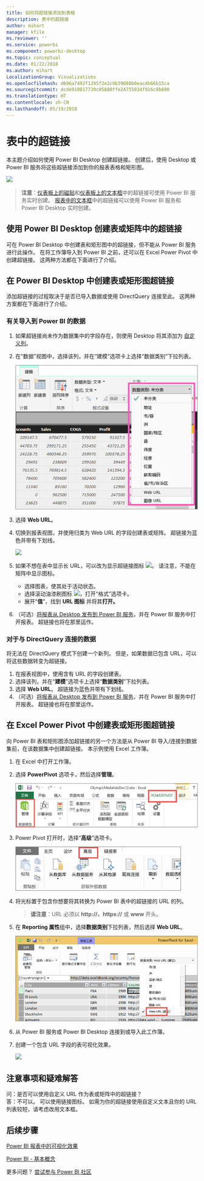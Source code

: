 ```yaml
---
title: 如何将超链接添加到表格
description: 表中的超链接
author: mihart
manager: kfile
ms.reviewer: ''
ms.service: powerbi
ms.component: powerbi-desktop
ms.topic: conceptual
ms.date: 01/22/2018
ms.author: mihart
LocalizationGroup: Visualizations
ms.openlocfilehash: d696a7492f1295f2e2c9b39088b0eacdb66b15ca
ms.sourcegitcommit: dcde910817720c05880ffe24755034f916c9b890
ms.translationtype: HT
ms.contentlocale: zh-CN
ms.lasthandoff: 05/19/2018
---
```

# <a name="hyperlinks-in-tables"></a>表中的超链接
本主题介绍如何使用 Power BI Desktop 创建超链接。 创建后，使用 Desktop 或 Power BI 服务将这些超链接添加到你的报表表格和矩形图。 

![](media/power-bi-hyperlinks-in-tables/hyperlinkedtable.png)

> **注意**：[仪表板上的磁贴](service-dashboard-edit-tile.md)和[仪表板上的文本框](service-dashboard-add-widget.md)中的超链接可使用 Power BI 服务实时创建。 [报表中的文本框](service-add-hyperlink-to-text-box.md)中的超链接可以使用 Power BI 服务和 Power BI Desktop 实时创建。
> 
> 

## <a name="to-create-a-hyperlink-in-a-table-or-matrix-using-power-bi-desktop"></a>使用 Power BI Desktop 创建表或矩阵中的超链接
可在 Power BI Desktop 中创建表和矩形图中的超链接，但不能从 Power BI 服务进行此操作。 在将工作簿导入到 Power BI 之前，还可以在 Excel Power Pivot 中创建超链接。 这两种方法都在下面进行了介绍。

## <a name="create-a-table-or-matrix-hyperlink-in-power-bi-desktop"></a>在 Power BI Desktop 中创建表或矩形图超链接
添加超链接的过程取决于是否已导入数据或使用 DirectQuery 连接至此。 这两种方案都在下面进行了介绍。

### <a name="for-data-imported-into-power-bi"></a>有关导入到 Power BI 的数据
1. 如果超链接尚未作为数据集中的字段存在，则使用 Desktop 将其添加为 [自定义列](desktop-common-query-tasks.md)。
2. 在“数据”视图中，选择该列，并在“建模”选项卡上选择“数据类别”下拉列表。
   
    ![](media/power-bi-hyperlinks-in-tables/pbi_data_category.png)
3. 选择 **Web URL**。
4. 切换到报表视图，并使用归类为 Web URL 的字段创建表或矩阵。 超链接为蓝色并带有下划线。
   
    ![](media/power-bi-hyperlinks-in-tables/power-bi-table-with-hyperlinks2.png)
5. 如果不想在表中显示长 URL，可以改为显示超链接图标 ![](media/power-bi-hyperlinks-in-tables/power-bi-hyperlink-icon.png)。 请注意，不能在矩阵中显示图标。
   
   * 选择图表，使其处于活动状态。
   * 选择滚动油漆刷图标 ![](media/power-bi-hyperlinks-in-tables/power-bi-paintroller.png)，打开“格式”选项卡。
   * 展开“**值**”，找到 **URL 图标** 并将其**打开。**
6. （可选）[将报表从 Desktop 发布到 Power BI 服务](guided-learning/publishingandsharing.yml?tutorial-step=2)，并在 Power BI 服务中打开报表。 超链接也将在那里运作。

### <a name="for-data-connected-with-directquery"></a>对于与 DirectQuery 连接的数据
将无法在 DirectQuery 模式下创建一个新列。  但是，如果数据已包含 URL，可以将这些数据转变为超链接。

1. 在报表视图中，使用含有 URL 的字段创建表。
2. 选择该列，并在“**建模**”选项卡上选择“**数据类别**”下拉列表。
3. 选择 **Web URL**。 超链接为蓝色并带有下划线。
4. （可选）[将报表从 Desktop 发布到 Power BI 服务](guided-learning/publishingandsharing.yml?tutorial-step=2)，并在 Power BI 服务中打开报表。 超链接也将在那里运作。

## <a name="create-a-table-or-matrix-hyperlink-in-excel-power-pivot"></a>在 Excel Power Pivot 中创建表或矩形图超链接
向 Power BI 表和矩形图添加超链接的另一个方法是从 Power BI 导入/连接到数据集前，在该数据集中创建超链接。 本示例使用 Excel 工作簿。

1. 在 Excel 中打开工作簿。
2. 选择 **PowerPivot** 选项卡，然后选择**管理**。
   
   ![](media/power-bi-hyperlinks-in-tables/createhyperlinkinpowerpivot2.png)
3. Power Pivot 打开时，选择“**高级**”选项卡。
   
   ![](media/power-bi-hyperlinks-in-tables/createhyperlinkinpowerpivot3.png)
4. 将光标置于包含你想要将其转换为 Power BI 表中的超链接的 URL 的列。
   
   > **请注意**：URL 必须以 **http://、https://** 或 **www** 开头。
   > 
   > 
5. 在 **Reporting 属性**组中，选择**数据类别**下拉列表，然后选择 **Web URL**。 
   
   ![](media/power-bi-hyperlinks-in-tables/createhyperlinksnew.png)
6. 从 Power BI 服务或 Power BI Desktop 连接到或导入此工作簿。
7. 创建一个包含 URL 字段的表可视化效果。
   
   ![](media/power-bi-hyperlinks-in-tables/hyperlinksintables.gif)

## <a name="considerations-and-troubleshooting"></a>注意事项和疑难解答
问：是否可以使用自定义 URL 作为表或矩阵中的超链接？    
答：不可以。 可以使用链接图标。 如需为你的超链接使用自定义文本且你的 URL 列表较短，请考虑改用文本框。


## <a name="next-steps"></a>后续步骤
[Power BI 报表中的可视化效果](power-bi-report-visualizations.md)

[Power BI - 基本概念](service-basic-concepts.md)

更多问题？ [尝试参与 Power BI 社区](http://community.powerbi.com/)

